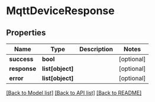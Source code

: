 # MqttDeviceResponse


## Properties
Name | Type | Description | Notes
------------ | ------------- | ------------- | -------------
**success** | **bool** |  | [optional] 
**response** | **list[object]** |  | [optional] 
**error** | **list[object]** |  | [optional] 

[[Back to Model list]](../README.md#documentation-for-models) [[Back to API list]](../README.md#documentation-for-api-endpoints) [[Back to README]](../README.md)


